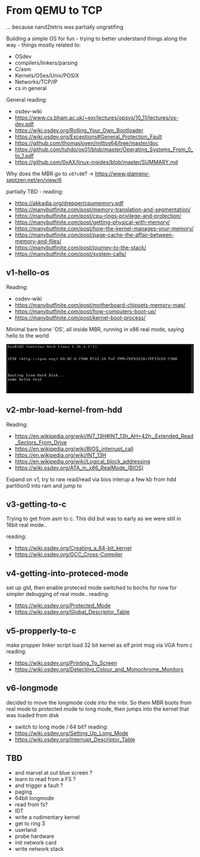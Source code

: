 # From QEMU to TCP
... because nand2tetris was partially ungratifing

Building a simple OS for fun - trying to better understand things along the way - things mostly related to:
* OSdev
* compilers/linkers/parsing
* C/asm
* Kernels/OSes/Unix/POSIX
* Networks/TCP/IP
* cs in general

General reading:
* osdev-wiki
* https://www.cs.bham.ac.uk/~exr/lectures/opsys/10_11/lectures/os-dev.pdf
* https://wiki.osdev.org/Rolling_Your_Own_Bootloader
* https://wiki.osdev.org/Exceptions#General_Protection_Fault
* https://github.com/thomasloven/mittos64/tree/master/doc
* https://github.com/tuhdo/os01/blob/master/Operating_Systems_From_0_to_1.pdf
* https://github.com/0xAX/linux-insides/blob/master/SUMMARY.md

Why does the MBR go to `x07c00`? -> https://www.glamenv-septzen.net/en/view/6

partially TBD - reading:
* https://akkadia.org/drepper/cpumemory.pdf
* https://manybutfinite.com/post/memory-translation-and-segmentation/
* https://manybutfinite.com/post/cpu-rings-privilege-and-protection/
* https://manybutfinite.com/post/getting-physical-with-memory/
* https://manybutfinite.com/post/how-the-kernel-manages-your-memory/
* https://manybutfinite.com/post/page-cache-the-affair-between-memory-and-files/
* https://manybutfinite.com/post/journey-to-the-stack/
* https://manybutfinite.com/post/system-calls/

## v1-hello-os
Reading:
* osdev-wiki
* https://manybutfinite.com/post/motherboard-chipsets-memory-map/
* https://manybutfinite.com/post/how-computers-boot-up/
* https://manybutfinite.com/post/kernel-boot-process/

Minimal bare bone 'OS', all inside MBR, running in x86 real mode, saying hello to the world

![QEMU with vnc](https://github.com/zrthstr/fromQEMUtoTCP/blob/main/v1-hello-os/doc/screen.png)

## v2-mbr-load-kernel-from-hdd
Reading:
* https://en.wikipedia.org/wiki/INT_13H#INT_13h_AH=42h:_Extended_Read_Sectors_From_Drive
* https://en.wikipedia.org/wiki/BIOS_interrupt_call
* https://en.wikipedia.org/wiki/INT_13H
* https://en.wikipedia.org/wiki/Logical_block_addressing
* https://wiki.osdev.org/ATA_in_x86_RealMode_(BIOS)

Expand on v1, try to raw read/read via bios interup a few kb from hdd partition0 into ram and jump to

## v3-getting-to-c
Trying to get from asm to c.
This did but was to early as we were still in 16bit real mode..

reading:
* https://wiki.osdev.org/Creating_a_64-bit_kernel
* https://wiki.osdev.org/GCC_Cross-Compiler

## v4-getting-into-proteced-mode
set up gtd, then enable proteced mode
switched to bochs for now for simpler debugging of real mode..
reading:
* https://wiki.osdev.org/Protected_Mode
* https://wiki.osdev.org/Global_Descriptor_Table

## v5-propperly-to-c
make propper linker script
load 32 bit kernel as elf
print msg via VGA from c
reading:
* https://wiki.osdev.org/Printing_To_Screen
* https://wiki.osdev.org/Detecting_Colour_and_Monochrome_Monitors

## v6-longmode
decided to move the longmode code into the mbr. So them MBR boots from real mode to protected mode to long mode, then jumps into the kernel that was loaded from disk
* switch to long mode / 64 bit?
reading:
* https://wiki.osdev.org/Setting_Up_Long_Mode
* https://wiki.osdev.org/Interrupt_Descriptor_Table

## TBD
* and marvel at out blue screen ?
* learn to read from a FS  ?
* and trigger a fault ?
* paging
* 64bit longmode
* read from fs?
* IDT
* write a rudimentary kernel
* get to ring 3
* userland
* probe hardware
* init network card
* write network stack
